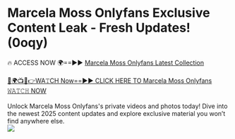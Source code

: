 # Marcela Moss Onlyfans Exclusive Content Leak - Fresh Updates! (0oqy)

🔥 ACCESS NOW 🌍==►► <a href="https://tinyurl.com/kvy9nzfs" rel="nofollow">Marcela Moss Onlyfans Latest Collection</a>
<br><br>
[🔴🌍📺📱👉WA𝚃CH Now==►► CLICK HERE TO Marcela Moss Onlyfans 𝚆𝙰𝚃𝙲𝙷 NOW](https://tinyurl.com/kvy9nzfs)
<br><br>
Unlock Marcela Moss Onlyfans's private videos and photos today! Dive into the newest 2025 content updates and explore exclusive material you won’t find anywhere else.
<br>
<a href="https://tinyurl.com/kvy9nzfs" rel="nofollow" data-target="animated-image.originalLink"><img src="https://camo.githubusercontent.com/8a4f000d20f83aca3bf7ec5f350d767afa0574a8a352519fd8cfa583a6f93a33/68747470733a2f2f692e696d6775722e636f6d2f644a486b345a712e676966" data-canonical-src="https://i.imgur.com/dJHk4Zq.gif" style="max-width: 100%; display: inline-block;" data-target="animated-image.originalImage"></a>
<br>
